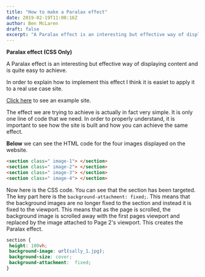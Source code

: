 ```yaml
---
title: "How to make a Paralax effect"
date: 2019-02-19T11:00:16Z
author: Ben McLaren
draft: false
excerpt: "A Paralax effect is an interesting but effective way of displaying content and is quite easy to achieve."
---
```


**Paralax effect (CSS Only)**

A Paralax effect is an interesting but effective way of displaying content and is quite easy to achieve.

In order to explain how to implement this effect I think it is easiet to apply it to a real use case site.

<a class="email" href="https://sallyhartportfolio.superhi.com/" target="_blank">Click here</a> to see an example site.

The effect we are trying to achieve is actually in fact very simple. It is only one line of code that we need. In order to properly understand, it is important to see how the site is built and how you can achieve the same effect.

**Below** we can see the HTML code for the four images displayed on the website.

``` html
<section class=" image-1"> </section>
<section class=" image-2"> </section>
<section class=" image-3"> </section>
<section class=" image-4"> </section>
```

Now here is the CSS code. You can see that the section has been targeted. The key part here is the `background-attachment: fixed;`. This means that the background images are no longer fixed to the section and instead it is fixed to the viewport. This means that as the page is scrolled, the background image is scrolled away with the first pages viewport and replaced by the image attached to Page 2's viewport. This creates the Paralax effect.

``` css
section {
 height: 100vh;
 background-image: url(sally_1.jpg);
 background-size: cover;
 background-attachment:  fixed;
}
```
